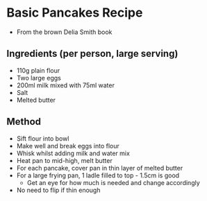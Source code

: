 # Basic Pancakes Recipe
- From the brown Delia Smith book

## Ingredients (per person, large serving)
- 110g plain flour
- Two large eggs
- 200ml milk mixed with 75ml water
- Salt
- Melted butter

## Method
- Sift flour into bowl
- Make well and break eggs into flour
- Whisk whilst adding milk and water mix
- Heat pan to mid-high, melt butter
- For each pancake, cover pan in thin layer of melted butter
- For a large frying pan, 1 ladle filled to top - 1.5cm is good
  - Get an eye for how much is needed and change accordingly
- No need to flip if thin enough